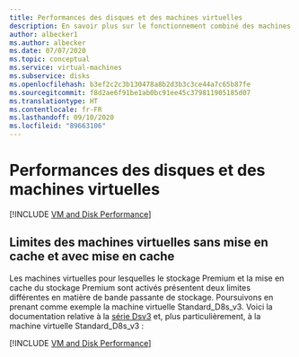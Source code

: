 ```yaml
---
title: Performances des disques et des machines virtuelles
description: En savoir plus sur le fonctionnement combiné des machines virtuelles et de leurs disques attachés pour améliorer les performances
author: albecker1
ms.author: albecker
ms.date: 07/07/2020
ms.topic: conceptual
ms.service: virtual-machines
ms.subservice: disks
ms.openlocfilehash: b3ef2c2c3b130478a8b2d3b3c3ce44a7c65b87fe
ms.sourcegitcommit: f8d2ae6f91be1ab0bc91ee45c379811905185d07
ms.translationtype: HT
ms.contentlocale: fr-FR
ms.lasthandoff: 09/10/2020
ms.locfileid: "89663106"
---
```

# <a name="virtual-machine-and-disk-performance"></a>Performances des disques et des machines virtuelles
[!INCLUDE [VM and Disk Performance](../../../includes/virtual-machine-disk-performance.md)]

## <a name="virtual-machine-uncached-vs-cached-limits"></a>Limites des machines virtuelles sans mise en cache et avec mise en cache
 Les machines virtuelles pour lesquelles le stockage Premium et la mise en cache du stockage Premium sont activés présentent deux limites différentes en matière de bande passante de stockage. Poursuivons en prenant comme exemple la machine virtuelle Standard_D8s_v3. Voici la documentation relative à la [série Dsv3](../dv3-dsv3-series.md) et, plus particulièrement, à la machine virtuelle Standard_D8s_v3 :

[!INCLUDE [VM and Disk Performance](../../../includes/virtual-machine-disk-performance-2.md)]
